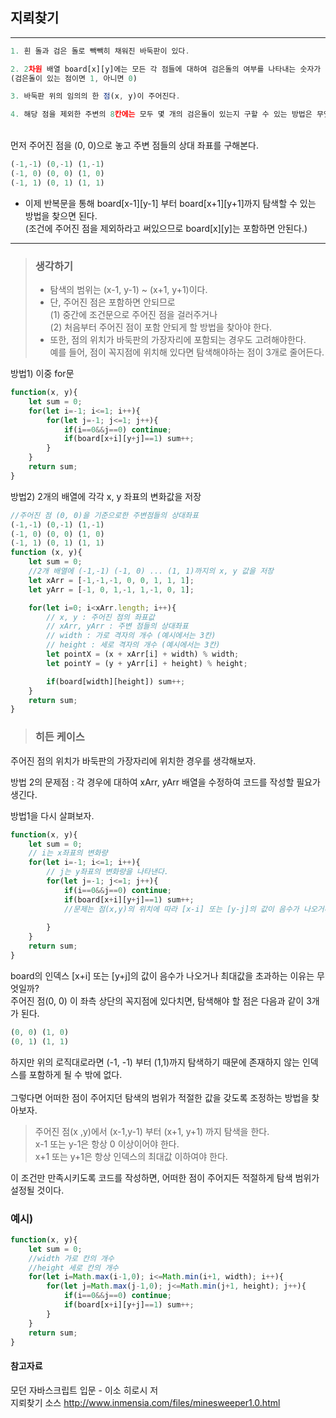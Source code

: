 ## 지뢰찾기
***
```js
1. 흰 돌과 검은 돌로 빽빽히 채워진 바둑판이 있다.

2. 2차원 배열 board[x][y]에는 모든 각 점들에 대하여 검은돌의 여부를 나타내는 숫자가 저장되어 있다. 
(검은돌이 있는 점이면 1, 아니면 0)

3. 바둑판 위의 임의의 한 점(x, y)이 주어진다.

4. 해당 점을 제외한 주변의 8칸에는 모두 몇 개의 검은돌이 있는지 구할 수 있는 방법은 무엇이 있을까.
```
<br>
먼저 주어진 점을 (0, 0)으로 놓고 주변 점들의 상대 좌표를 구해본다.

```js
(-1,-1) (0,-1) (1,-1)
(-1, 0) (0, 0) (1, 0)
(-1, 1) (0, 1) (1, 1)
```
* 이제 반복문을 통해 board[x-1][y-1] 부터 board[x+1][y+1]까지 탐색할 수 있는 방법을 찾으면 된다. <br> (조건에 주어진 점을 제외하라고 써있으므로 board[x][y]는 포함하면 안된다.)
***
> ### 생각하기
> * 탐색의 범위는 (x-1, y-1) ~ (x+1, y+1)이다.
> * 단, 주어진 점은 포함하면 안되므로 <br>(1) 중간에 조건문으로 주어진 점을 걸러주거나<br>
(2) 처음부터 주어진 점이 포함 안되게 할 방법을 찾아야 한다.
> * 또한, 점의 위치가 바둑판의 가장자리에 포함되는 경우도 고려해야한다. <br>예를 들어, 점이 꼭지점에 위치해 있다면 탐색해야하는 점이 3개로 줄어든다.

방법1) 이중 for문 
```js
function(x, y){
    let sum = 0;
    for(let i=-1; i<=1; i++){
        for(let j=-1; j<=1; j++){
            if(i==0&&j==0) continue;
            if(board[x+i][y+j]==1) sum++;
        }
    }
    return sum;
}
```

방법2) 2개의 배열에 각각 x, y 좌표의 변화값을 저장
```js
//주어진 점 (0, 0)을 기준으로한 주변점들의 상대좌표
(-1,-1) (0,-1) (1,-1)
(-1, 0) (0, 0) (1, 0)
(-1, 1) (0, 1) (1, 1)
function (x, y){
    let sum = 0;
    //2개 배열에 (-1,-1) (-1, 0) ... (1, 1)까지의 x, y 값을 저장
    let xArr = [-1,-1,-1, 0, 0, 1, 1, 1];
    let yArr = [-1, 0, 1,-1, 1,-1, 0, 1];

    for(let i=0; i<xArr.length; i++){
        // x, y : 주어진 점의 좌표값
        // xArr, yArr : 주변 점들의 상대좌표
        // width : 가로 격자의 개수 (예시에서는 3칸)
        // height : 세로 격자의 개수 (예시에서는 3칸)
        let pointX = (x + xArr[i] + width) % width;
        let pointY = (y + yArr[i] + height) % height;

        if(board[width][height]) sum++;
    }
    return sum;
}
```

> ### 히든 케이스
 주어진 점의 위치가 바둑판의 가장자리에 
위치한 경우를 생각해보자.

방법 2의 문제점 : 각 경우에 대하여 xArr, yArr 배열을 수정하여 코드를 작성할 필요가 생긴다.

방법1을 다시 살펴보자.


```js
function(x, y){
    let sum = 0;
    // i는 x좌표의 변화량
    for(let i=-1; i<=1; i++){
        // j는 y좌표의 변화량을 나타낸다.
        for(let j=-1; j<=1; j++){
            if(i==0&&j==0) continue;
            if(board[x+i][y+j]==1) sum++;
            //문제는 점(x,y)의 위치에 따라 [x-i] 또는 [y-j]의 값이 음수가 나오거나 인덱스의 최대값을 초과한다는 것이다.
            
        }
    }
    return sum;
}
```
board의 인덱스 [x+i] 또는 [y+j]의 값이 음수가 나오거나 최대값을 초과하는 이유는 무엇일까?<br>
주어진 점(0, 0) 이 좌측 상단의 꼭지점에 있다치면, 탐색해야 할 점은 다음과 같이 3개가 된다. 
```js
(0, 0) (1, 0)
(0, 1) (1, 1)
```
하지만 위의 로직대로라면 (-1, -1) 부터 (1,1)까지 탐색하기 때문에 존재하지 않는 인덱스를 포함하게 될 수 밖에 없다.
<br><br>
그렇다면 어떠한 점이 주어지던 탐색의 범위가 적절한 값을 갖도록 조정하는 방법을 찾아보자.
> 주어진 점(x ,y)에서 (x-1,y-1) 부터 (x+1, y+1) 까지 탐색을 한다. <br>
x-1 또는 y-1은 항상 0 이상이어야 한다. <br>
x+1 또는 y+1은 항상 인덱스의 최대값 이하여야 한다.

이 조건만 만족시키도록 코드를 작성하면, 어떠한 점이 주어지든 적절하게 탐색 범위가 설정될 것이다.<br>
### 예시)
```js
function(x, y){
    let sum = 0;
    //width 가로 칸의 개수
    //height 세로 칸의 개수 
    for(let i=Math.max(i-1,0); i<=Math.min(i+1, width); i++){
        for(let j=Math.max(j-1,0); j<=Math.min(j+1, height); j++){
            if(i==0&&j==0) continue;
            if(board[x+i][y+j]==1) sum++;
        }
    }
    return sum;
}
```




#### 참고자료<br>
모던 자바스크립트 입문 - 이소 히로시 저 <br>
지뢰찾기 소스 http://www.inmensia.com/files/minesweeper1.0.html
